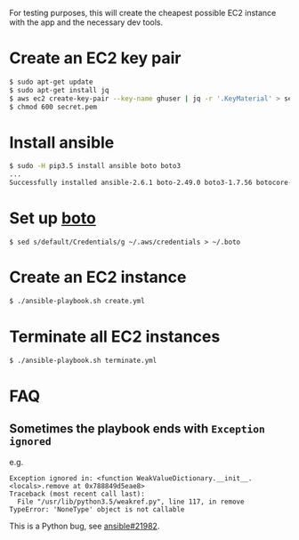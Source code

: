 For testing purposes, this will create the cheapest possible EC2 instance with the app and the
necessary dev tools.

# Create an EC2 key pair

```bash
$ sudo apt-get update
$ sudo apt-get install jq
$ aws ec2 create-key-pair --key-name ghuser | jq -r '.KeyMaterial' > secret.pem
$ chmod 600 secret.pem
```

# Install ansible

```bash
$ sudo -H pip3.5 install ansible boto boto3
...
Successfully installed ansible-2.6.1 boto-2.49.0 boto3-1.7.56 botocore-1.10.56 [...]
```

# Set up [boto](http://boto.cloudhackers.com/en/latest/getting_started.html)

```
$ sed s/default/Credentials/g ~/.aws/credentials > ~/.boto
```

# Create an EC2 instance

```bash
$ ./ansible-playbook.sh create.yml
```

# Terminate all EC2 instances

```bash
$ ./ansible-playbook.sh terminate.yml
```

# FAQ

## Sometimes the playbook ends with `Exception ignored`

e.g.

```
Exception ignored in: <function WeakValueDictionary.__init__.<locals>.remove at 0x788849d5eae8>
Traceback (most recent call last):
  File "/usr/lib/python3.5/weakref.py", line 117, in remove
TypeError: 'NoneType' object is not callable
```

This is a Python bug, see [ansible#21982](https://github.com/ansible/ansible/issues/21982).
